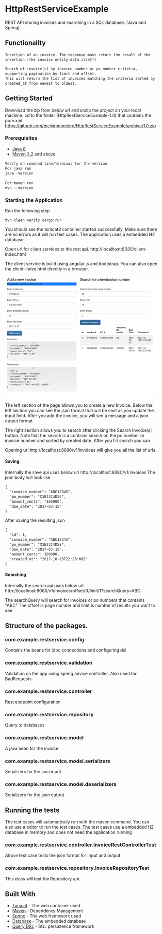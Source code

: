 # HttpRestServiceExample

REST API storing invoices and searching in a SQL database. (Java and Spring)

## Functionality
```
Insertion of an invoice. The response must return the result of the insertion (the invoice entity data itself)
```

```
Search of invoice(s) by invoice_number or po_number criteria, supporting pagination by limit and offset. 
This will return the list of invoices matching the criteria sorted by created_at from newest to oldest.
```

## Getting Started

Download the zip from below url and unzip the project on your local machine.
cd to the folder (HttpRestServiceExample-1.0) that contains the pom.xml
https://github.com/melvinmonteiro/HttpRestServiceExample/archive/1.0.zip

### Prerequisites
* [Java 8](http://www.oracle.com/technetwork/java/javase/downloads/jre8-downloads-2133155.html)
* [Maven 3.2](https://maven.apache.org/download.cgi) and above

```
Verify on command line/terminal for the version
For java run 
java -version

For maven run
mvn --version
```

### Starting the Application

Run the following step
```
mvn clean verify cargo:run
```
You should see the tomcat8 container started successfully.
Make sure there are no errors as it will run test cases. The application uses a embedded H2 database. 

Open url for client services to the rest api.
http://localhost:8080/client-index.html

The client service is build using angular js and bootstrap.
You can also open the client-index.html directly in a browser.

![Client UI](/screenshot.jpg?raw=true "Client UI")

The left section of the page allows you to create a new Invoice. Below the left section you can see the json format that will be sent as you update the input field. After you add the invoice, you will see a message and a json output format.

The right section allows you to search after clicking the Search Invoice(s) button. Note that the search is a contains search on the po number or invoice number and sorted by created date. After you hit search you can   

Opening url http://localhost:8080/v1/invoices will give you all the list of urls.

#### Saving
Internally the save api uses below url http://localhost:8080/v1/invoices
The json body will look like
```
{
  "invoice_number": "ABC12345",
  "po_number": "X1B23C4D5E",
  "amount_cents": "100000",
  "due_date": "2017-03-15"
}
```
After saving the resulting json

```
{
  "id": 1,
  "invoice_number": "ABC12345",
  "po_number": "X1B23C4D5E",
  "due_date": "2017-03-15",
  "amount_cents": 100000,
  "created_at": "2017-10-13T22:23:08Z"
}
```

#### Searching
Internally the search api uses below url http://localhost:8080/v1/invoices/offset/0/limit/1?searchQuery=ABC

The searchQuery will search for invoices or po numbers that contains "ABC"
The offset is page number and limit is number of results you want to see.

## Structure of the packages.

### com.example.restservice.config
Contains the beans for jdbc connections and configuring dsl

### com.example.restservice.validation
Validation on the app using spring advice controller. Also used for BadRequests

### com.example.restservice.controller
Rest endpoint configuration

### com.example.restservice.repository
Query to databases 

### com.example.restservice.model
A java bean for the invoice 

### com.example.restservice.model.serializers
Serializers for the json input

### com.example.restservice.model.deserializers
Serializers for the json output

## Running the tests

The test cases will automatically run with the maven command.
You can also use a editor to run the test cases. The test cases use a embedded H2 database in memory and does not need the application running

### com.example.restservice.controller.InvoiceRestControllerTest
Above test case tests the json format for input and output.

### com.example.restservice.repository.InvoiceRepositoryTest
This class will test the Repository api.


## Built With

* [Tomcat](https://tomcat.apache.org) - The web container used
* [Maven](https://maven.apache.org/) - Dependency Management
* [Spring](https://projects.spring.io/spring-framework/)  - The web framework used
* [Database](http://www.h2database.com/html/main.html) - The embedded database
* [Query DSL](http://www.querydsl.com/) - SQL persistence framework
